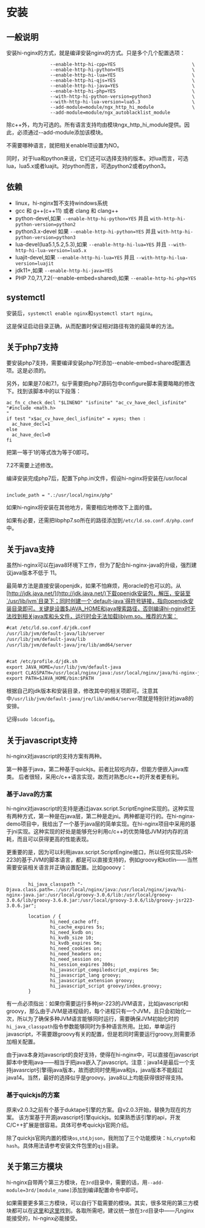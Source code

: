 # 安装

## 一般说明
安装hi-nginx的方式，就是编译安装nginx的方式。只是多个几个配置选项：

```
                --enable-http-hi-cpp=YES                            \
                --enable-http-hi-python=YES                         \
                --enable-http-hi-lua=YES                            \
                --enable-http-hi-qjs=YES                            \
                --enable-http-hi-java=YES                           \
                --enable-http-hi-php=YES                            \
                --with-http-hi-python-version=python3               \
                --with-http-hi-lua-version=lua5.3                   \
                --add-module=module/ngx_http_hi_module              \
                --add-module=module/ngx_autoblacklist_module

```
除c++外，均为可选的。所有语言支持均由模块ngx_http_hi_module提供。因此，必须通过--add-module添加该模块。

不需要哪种语言，就把相关enable项设置为NO。

同时，对于lua和python来说，它们还可以选择支持的版本。对lua而言，可选lua，lua5.x或者luajit。对python而言，可选python2或者python3。

## 依赖
- linux，hi-nginx暂不支持windows系统
- gcc 和 g++(c++11) 或者 clang 和 clang++
- python-devel,如果 `--enable-http-hi-python=YES` 并且 `with-http-hi-python-version=python2`
- python3.x-devel 如果 `--enable-http-hi-python=YES` 并且 `with-http-hi-python-version=python3`
- lua-devel(lua5.1,5.2,5.3),如果 `--enable-http-hi-lua=YES`  并且 `--with-http-hi-lua-version=lua5.x`
- luajit-devel,如果 `--enable-http-hi-lua=YES` 并且 `--with-http-hi-lua-version=luajit`
- jdk11+,如果 `--enable-http-hi-java=YES`
- PHP 7.0,7.1,7.2(--enable-embed=shared),如果 `--enable-http-hi-php=YES`

## systemctl

安装后，`systemctl enable nginx`和`systemctl start nginx`。

这是保证启动目录正确，从而配置时保证相对路径有效的最简单的方法。


## 关于php7支持
要安装php7支持，需要编译安装php7时添加--enable-embed=shared配置选项。这是必须的。

另外，如果是7.0和7.1，似乎需要把php7源码包中configure脚本需要略略的修改下。找到该脚本中的以下段落：
```
ac_fn_c_check_decl "$LINENO" "isfinite" "ac_cv_have_decl_isfinite" "#include <math.h>
"
if test "x$ac_cv_have_decl_isfinite" = xyes; then :
  ac_have_decl=1
else
  ac_have_decl=0
fi

```

把第一等于1的等式改为等于0即可。

7.2不需要上述修改。

编译安装完成php7后，配置下php.ini文件，假设hi-nginx将安装在/usr/local
```

include_path = ".:/usr/local/nginx/php"

```
如果hi-nginx将安装在其他地方，需要相应地修改下上面的值。

如果有必要，还需把libphp7.so所在的路径添加到`/etc/ld.so.conf.d/php.conf`中。

## 关于java支持
虽然hi-nginx可以在java8环境下工作，但为了配合hi-nginx-java的升级，强烈建议java版本不低于 11。

最简单方法是直接安装openjdk，如果不怕麻烦，用oracle的也可以的。从[http://jdk.java.net/](http://jdk.java.net/)下载openjdk安装包，解压，安装至`/usr/lib/jvm`目录下；同时创建一个`default-java`得符号链接，指向openjdk安装目录即可。关键是设置$JAVA_HOME和java搜索路径，否则编译hi-nginx时无法找到相关java库和头文件，运行时会无法加载libjvm.so。推荐的方案：

```txt
#cat /etc/ld.so.conf.d/jdk.conf 
/usr/lib/jvm/default-java/lib/server
/usr/lib/jvm/default-java/lib
/usr/lib/jvm/default-java/jre/lib/amd64/server


#cat /etc/profile.d/jdk.sh
export JAVA_HOME=/usr/lib/jvm/default-java
export CLASSPATH=/usr/local/nginx/java:/usr/local/nginx/java/hi-nginx-java.jar
export PATH=$JAVA_HOME/bin:$PATH

```
根据自己的jdk版本和安装目录，修改其中的相关项即可。注意其中`/usr/lib/jvm/default-java/jre/lib/amd64/server`项就是特别针对java8的安排。

记得`sudo ldconfig`。

## 关于javascript支持

hi-nginx对javascript的支持方案有两种。

第一种基于java，第二种基于quickjs。前者比较吃内存，但能方便嵌入java库类。
后者很轻，采用c/c++语言实现，故而对熟悉c/c++的开发者更有利。

### 基于Java的方案

hi-nginx对javascript的支持是通过javax.script.ScriptEngine实现的。这种实现有两种方式，第一种是在java层，第二种是走jni。两种都是可行的。在hi-nginx-demo项目中，我给出了一个基于java层的简单实现。在hi-nginx项目中采用的基于jni实现。这种实现的好处是能够充分利用c/c++的优势降低JVM对内存的消耗，而且可以获得更高的性能表现。

更重要的是，因为可以利用javax.script.ScriptEngine接口，所以任何实现JSR-223的基于JVM的脚本语言，都是可以直接支持的，例如groovy和kotlin——当然需要安装相关语言并正确设置配置。比如gooovy：

```nginx

        hi_java_classpath "-Djava.class.path=.:/usr/local/nginx/java:/usr/local/nginx/java/hi-nginx-java.jar:/usr/local/groovy-3.0.6/lib:/usr/local/groovy-3.0.6/lib/groovy-3.6.0.jar:/usr/local/groovy-3.0.6/lib/groovy-jsr223-3.0.6.jar";

        location / {
                hi_need_cache off;
                hi_cache_expires 5s;
                hi_need_kvdb on;
                hi_kvdb_size 10;
                hi_kvdb_expires 5m;
                hi_need_cookies on;
                hi_need_headers on;
                hi_need_session on;
                hi_session_expires 300s;
                hi_javascript_compiledscript_expires 5m;
                hi_javascript_lang groovy;
                hi_javascript_extension groovy;
                hi_javascript_script groovy/index.groovy;
        }

```

有一点必须指出：如果你需要运行多种jsr-223的JVM语言，比如javascript和groovy，那么由于JVM是进程级的，每个进程只有一个JVM，且只会初始化一次，所以为了确保多种JVM语言能够同时运行，需要确保JVM初始化时的`hi_java_classpath`指令参数能够同时为多种语言所用。比如，单单运行javascript，不需要跟groovy有关的配置，但是若同时需要运行groovy,则需要添加相关配置。

由于java本身对javascript的良好支持，使得在hi-nginx中，可以直接在javascript脚本中使用java——相当于把java嵌入了javascript。注意：java14是最后一个支持javasrcipt引擎得java版本，故而欲同时使用java和js，java版本不能超过java14。当然，最好的选择似乎是groovy。java8以上均能获得很好得支持。

### 基于quickjs的方案
原来v2.0.3之前有个基于duktape引擎的方案。自v2.0.3开始，替换为现在的方案。
该方案基于开源javascript引擎quickjs。如果熟悉该引擎的api，开发C/C++扩展是很容易。具体可参考quickjs官网介绍。

除了quickjs官网内置的模块`os`,`std`,`bjson`，我附加了三个功能模块：`hi`,`crypto`和`hash`。具体用法请参考安装文件包里的`qjs`目录。

## 关于第三方模块
hi-nginx自带两个第三方模块，在`3rd`目录中，需要的话，用`--add-module=3rd/[module_name]`添加到编译配置命令中即可。

如果需要更多第三方模块，可以自行下载需要的模块。其实，很多常用的第三方模块都可以在[这里](https://github.com/alibaba/tengine/tree/master/modules)和[这里](https://www.nginx.com/resources/wiki/modules/)找到。各取所需吧，建议统一放在`3rd`目录中——凡nginx能接受的，hi-nginx必能接受。